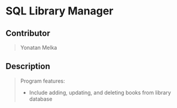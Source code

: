 # SQL Library Manager


## Contributor

> Yonatan Melka 

## Description

> Program features:
> 
> * Include adding, updating, and deleting books from library database